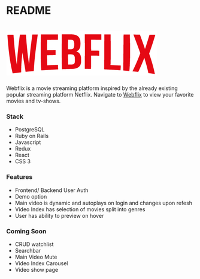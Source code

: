 # README

# ![image of netflix](https://github.com/asiddiki98/WebFlix/blob/main/app/assets/images/logo.png)
  Webflix is a movie streaming platform inspired by the already existing popular streaming platform Netflix. Navigate to [Webflix](https://webflix-aa.herokuapp.com/#/) to view your favorite movies and tv-shows. 
  
  
  ### Stack 
  * PostgreSQL
  * Ruby on Rails
  * Javascript
  * Redux 
  * React
  * CSS 3
  
 ### Features 
 * Frontend/ Backend User Auth
 * Demo option
 * Main video is dynamic and autoplays on login and changes upon refesh
 * Video Index has selection of movies split into genres 
 * User has ability to preview on hover 
 
 
 ### Coming Soon
 * CRUD watchlist
 * Searchbar 
 * Main Video Mute
 * Video Index Carousel 
 * Video show page
